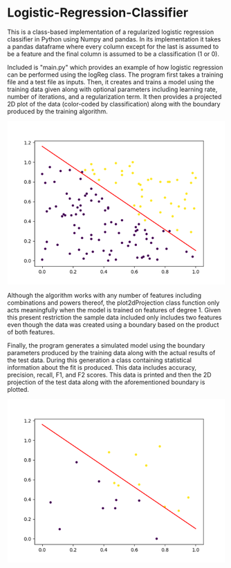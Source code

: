 # Logistic-Regression-Classifier

  This is a class-based implementation of a regularized logistic regression classifier in Python using Numpy and pandas. In its implementation it takes a pandas dataframe where every column except for the last is assumed to be a feature and the final column is assumed to be a classification (1 or 0).
  
  Included is "main.py" which provides an example of how logistic regression can be performed using the logReg class. The program first takes a training file and a test file as inputs. Then, it creates and trains a model using the training data given along with optional parameters including learning rate, number of iterations, and a regularization term. It then provides a projected 2D plot of the data (color-coded by classification) along with the boundary produced by the training algorithm.

![Training Data](/train.png)

  Although the algorithm works with any number of features including combinations and powers thereof, the plot2dProjection class function only acts meaningfully when the model is trained on features of degree 1. Given this present restriction the sample data included only includes two features even though the data was created using a boundary based on the product of both features.

  Finally, the program generates a simulated model using the boundary parameters produced by the training data along with the actual results of the test data. During this generation a class containing statistical information about the fit is produced. This data includes accuracy, precision, recall, F1, and F2 scores. This data is printed and then the 2D projection of the test data along with the aforementioned boundary is plotted. 
  
  ![Training Data](/test.png)

